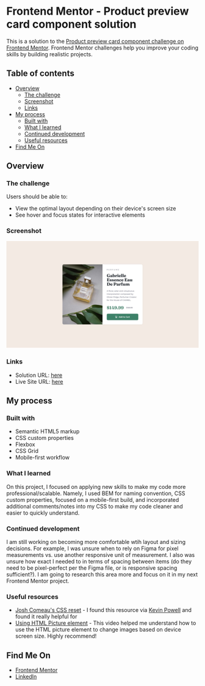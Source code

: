 # Frontend Mentor - Product preview card component solution

This is a solution to the [Product preview card component challenge on Frontend Mentor](https://www.frontendmentor.io/challenges/product-preview-card-component-GO7UmttRfa). Frontend Mentor challenges help you improve your coding skills by building realistic projects. 

## Table of contents

- [Overview](#overview)
  - [The challenge](#the-challenge)
  - [Screenshot](#screenshot)
  - [Links](#links)
- [My process](#my-process)
  - [Built with](#built-with)
  - [What I learned](#what-i-learned)
  - [Continued development](#continued-development)
  - [Useful resources](#useful-resources)
- [Find Me On](#find-me-on)


## Overview

### The challenge

Users should be able to:

- View the optimal layout depending on their device's screen size
- See hover and focus states for interactive elements

### Screenshot

![](./design/desktop-design.jpg)

### Links

- Solution URL: [here](https://github.com/lexsac/frontend-project-product-preview)
- Live Site URL: [here](https://lexsac.github.io/frontend-project-product-preview/)

## My process

### Built with

- Semantic HTML5 markup
- CSS custom properties
- Flexbox
- CSS Grid
- Mobile-first workflow


### What I learned

On this project, I focused on applying new skills to make my code more professional/scalable. Namely, I used BEM for naming convention, CSS custom properties, focused on a mobile-first build, and incorporated additional comments/notes into my CSS to make my code cleaner and easier to quickly understand. 


### Continued development

I am still working on becoming more comfortable wtih layout and sizing decisions. For example, I was unsure when to rely on Figma for pixel measurements vs. use another responsive unit of measurement. I also was unsure how exact I needed to in terms of spacing between items (do they need to be pixel-perfect per the Figma file, or is responsive spacing sufficient?). I am going to research this area more and focus on it in my next Frontend Mentor project.

### Useful resources

- [Josh Comeau's CSS reset](https://www.joshwcomeau.com/css/custom-css-reset/) - I found this resource via [Kevin Powell](https://www.youtube.com/@KevinPowell) and found it really helpful for 
- [Using HTML Picture element](https://www.youtube.com/watch?v=Rik3gHT24AM&t=0s&ab_channel=KevinPowell) - This video helped me understand how to use the HTML picture element to change images based on device screen size. Highly recommend! 

## Find Me On

- [Frontend Mentor](https://www.frontendmentor.io/profile/lexsac)
- [LinkedIn](https://www.linkedin.com/in/lexsacampbell/)


